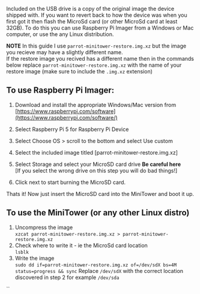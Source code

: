 

Included on the USB drive is a copy of the original image the device shipped with.   If you want to revert back to how the device was when you first got it then flash the MicroSd card (or other MicroSd card at least 32GB).
To do this you can use Raspberry Pi Imager from a Windows or Mac computer, or use the any Linux distribution.  

**NOTE** In this guide I use `parrot-minitower-restore.img.xz` but the image you recieve may have a slightly different name.    
If the restore image you recived has a different name then in the commands below replace `parrot-minitower-restore.img.xz` with the name of your restore image (make sure to include the `.img.xz` extension)   

## To use Raspberry Pi Imager:  

1. Download and install the appropriate Windows/Mac version from  
[https://www.raspberrypi.com/software](https://www.raspberrypi.com/software/)  

2. Select Raspberry Pi 5 for Raspberry Pi Device  
3. Select Choose OS > scroll to the bottom and select Use custom  
4. Select the included image titled [parrot-minitower-restore.img.xz]  
5. Select Storage and select your MicroSD card drive **Be careful here**  
	[If you select the wrong drive on this step you will do bad things!]
6. Click next to start burning the MicroSD card.

Thats it!  Now just insert the MicroSD card into the MiniTower and boot it up.


## To use the MiniTower (or any other Linux distro)  

1. Uncompress the image  
`xzcat parrot-minitower-restore.img.xz > parrot-minitower-restore.img.xz`  
2. Check where to write it - ie the MicroSd card location  
`lsblk`
3. Write the image  
`sudo dd if=parrot-minitower-restore.img.xz of=/dev/sdX bs=4M status=progress && sync`
	Replace `/dev/sdX` with the correct location discovered in step 2 for example `/dev/sda`





``
